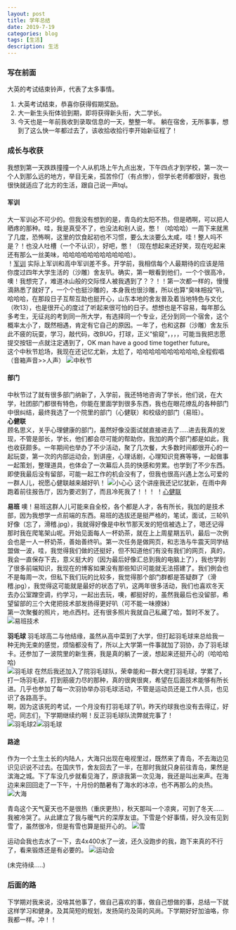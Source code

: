 ```yaml
---
layout: post
title: 学年总结
date: 2019-7-19
categories: blog
tags: [生活]
description: 生活
---
```

### 写在前面
  大英的考试结束铃声，代表了太多事情。<br/>
  1. 大英考试结束，恭喜你获得假期奖励。
  2. 大一新生头衔体验到期，即将获得新头衔，大二学长。
  3. 今天也是一年前我收到录取信息的一天，整整一年。
  躺在宿舍，无所事事，想到了这么快一年都过去了，该收拾收拾行李开始新征程了！<br/>

### 成长与收获
  我想到第一天跌跌撞撞一个人从机场上午九点出发，下午四点才到学校，第一次一个人到那么远的地方，举目无亲，孤苦伶仃（有点惨），但学长老师都很好，我也很快就适应了北方的生活，跟自己说一声tql。
#### 军训
  大一军训必不可少的。但我没有想到的是，青岛的太阳不热，但是晒啊，可以把人晒疼的那种。哇，我是真受不了，也没法和别人说，憋！（哈哈哈）一周下来就黑了几度，恐怖啊，这里的饮食起初也不习惯，要么太淡要么太咸，哇！整人吗不是？！也没人吐槽（一个不认识），好吧，憋！（现在想起来还好笑，现在吃起来还有那么一丝美味，哈哈哈哈哈哈哈哈哈哈哈）。<br/>
  ！[军训](/img/军训.jpg)
  实际上军训和高中军训差不多。开学前，我相信每个人最期待的应该是陪你度过四年大学生活的（沙雕）舍友叭。确实，第一眼看到他们，一个个很高冷，噢！我想完了，难道冰山般的交际怪人被我遇到了？？！！第一次都一样的，慢慢滴熟悉了就好了，一个个也挺沙雕的，本身我也很沙雕，所以也算“臭味相投”叭，哈哈哈，在那段日子互帮互助也挺开心，山东本地的舍友普及着当地特色与文化（吹13），也是很开心的度过了听起来很可怕的日子。想想也是不容易，每年那么多考生，无征兆的考到同一所大学，有选择同一个专业，还分到同一个宿舍，这个概率太小了，既然相遇，肯定有它自己的原因。一年了，也和这群（沙雕）舍友乐此不疲的玩耍，学习，敲代码，改BUG，打球，正义“偷窥“，，，，可能当我把志愿提交按钮一点就注定遇到了，OK man have a good time together future。<br/>
  这个中秋节尬场，我现在还记忆尤新，太尬了，哈哈哈哈哈哈哈哈哈哈,全程假唱（音箱声音>>人声）
  ![中秋节](/img/中秋节.jpg)



#### 部门
中秋节过了就有很多部门纳新了，入学前，我还特地咨询了学长，他们说，在大学，社团部门都很有特色，你能在里面学到很多东西，我也在眼花缭乱的各种部门中很纠结，最终我选了一个院里的部门（心健联）和校级的部门（易班）。<br/>
**心健联**<br/>
顾名思义，关乎心理健康的部门，虽然好像没面试就直接进去了.....进去我真的发现，不管是部长，学长，他们都会尽可能的帮助你，我加的两个部门都是如此，我也收获颇多。一年期间也举办了不少活动，聚了几次餐，大多数时间都很开心的一起玩耍，第一次的内部运动会，到讲座，心理话剧，心理知识竞赛等等，一起做事一起策划，整理道具，也体会了一次幕后人员的快感和劳累。也学到了不少东西。即使我最后没有留部，可能一起工作的机会没有了，但我也很高兴遇上怎么可爱的一群人儿，祝愿心健联越来越好叭！
![小心心](/img/小心心.jpg)
这个讲座我还记忆犹新，在雨中奔跑着前往报告厅，因为要迟到了，而且冷死我了！！！
！[心健联](/img/心健联.jpg)
  


**易班**
噢！易班这群人儿可能来自全校，各个都是人才，各有所长，我加的是技术部，因为我想学一点前端的东西。易班的选拔还是挺严格的，笔试，面试，三轮叭好像（忘了，滑稽.jpg），我就得好像是中秋节那天发的短信被选上了，嗯还记得那时我在爬笔架山呢。开始见面每人一杯奶茶，就在上上周星期五叭，最后一次例会也是一人一杯奶茶，善始善终叭。第一次任务是做网页，和志浩与牛震天同学结盟做一波，哇，我觉得我们做的还挺好，但不知道他们有没有我们的网页，真的，我会一直保存下去，意义挺大的（因为最后好像汇总到我的电脑上了），我也学到了很多前端知识，我现在的博客如果没有那些知识可能就无法搭建了。我们例会也不是每周一次，但私下我们玩的比较多，我觉得那个部门群都是答疑群了（滑稽.jpg），我觉得这可能就是最好的状态了叭，这两年很多活动，我们也喜欢冬天去办公室蹭空调，约学习，一起出去玩，噢，都挺好的，虽然我最后也没留部，希望留部的三个大佬把技术部发扬得更好叭（可不能一味撩妹）<br/>
第一次聚餐的照片，地点西村。还有很多照片我就自己私藏了哈，暂时不发了。<br/>
![易班技术](/img/易班技术.jpg)


**羽毛球**
羽毛球高二与他结缘，虽然从高中菜到了大学，但打起羽毛球来总给我一种无拘无束的感觉，烦恼都没有了，所以上大学第一件事就加了羽协，办了羽毛球卡。还参加了一波院里的新生赛，我是真的躺了一波，想起来还挺开心的（哈哈哈哈)<br/>
![羽毛球](/img/羽毛球.jpg)
在然后我还加入了院羽毛球队，荣幸能和一群大佬打羽毛球，学累了，打一场羽毛球，打到筋疲力尽的那种，真的很爽很爽，希望在后面技术能够有所长进。几乎也参加了每一次羽协举办羽毛球活动，不管是运动员还是工作人员，也见识了各路高手。<br/>
啊，因为这该死的考试，一个月没有打羽毛球了叭，昨天约球我也没有去得辽，好吧，同志们，下学期继续约啊！反正羽毛球队流弊就完事了！<br/>
![羽毛球2](/img/羽毛球2.jpg)![羽毛球](/img/球队.jpg)



#### 路途
作为一个土生土长的内陆人，大海只出现在电视里过，既然来了青岛，不去海边见识见识说不过去。在国庆节，舍友回去了一半，在那时我就只身前往青岛，果然是滨海之城。下了车没几步就看见海了，原谅我第一次见海，我还是叫出来声。在海边来来回回走了一下午，十月份的酷暑有了海水的冰凉，也不再那么的炎热。
![大海](/img/大海.jpg)


青岛这个天气夏天也不是很热（重庆更热），秋天那叫一个凉爽，可到了冬天......我被冷哭了。从此建立了我与暖气片的深厚友谊。下雪是个好事情，好久没有见到雪了，虽然很冷，但是有雪也算是挺开心的。
![雪](/img/雪.jpg)


运动会我也去水了一下，去4x400水了一波，还久没跑步的我，跑下来真的不行了，看来锻炼还是有必要的。
![运动会](/img/运动会.jpg)

(未完待续.....)

### 后面的路
  下学期对我来说，没啥其他事了，做自己喜欢的事，做自己想做的事，总结一下就这样学习和健身。及其简短的规划，发扬简约及简的风尚。下学期好好加油咯，你我都一样。冲！！
















